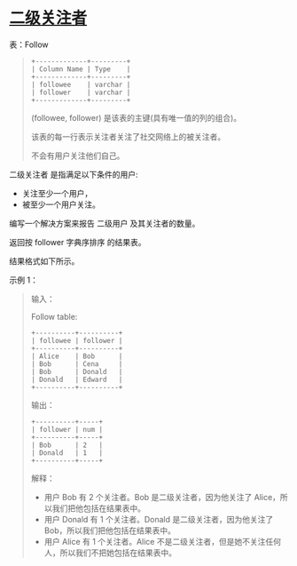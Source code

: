 #  [二级关注者](https://leetcode.cn/problems/second-degree-follower)

表：Follow
> ```
> +-------------+---------+
> | Column Name | Type    |
> +-------------+---------+
> | followee    | varchar |
> | follower    | varchar |
> +-------------+---------+
> ```
> (followee, follower) 是该表的主键(具有唯一值的列的组合)。
> 
> 该表的每一行表示关注者关注了社交网络上的被关注者。
> 
> 不会有用户关注他们自己。
 

二级关注者 是指满足以下条件的用户:

- 关注至少一个用户，
- 被至少一个用户关注。

编写一个解决方案来报告 二级用户 及其关注者的数量。

返回按 follower 字典序排序 的结果表。

结果格式如下所示。

 

示例 1：

> 输入：
> 
> Follow table:
> ```
> +----------+----------+
> | followee | follower |
> +----------+----------+
> | Alice    | Bob      |
> | Bob      | Cena     |
> | Bob      | Donald   |
> | Donald   | Edward   |
> +----------+----------+
> ```
> 输出：
> ```
> +----------+-----+
> | follower | num |
> +----------+-----+
> | Bob      | 2   |
> | Donald   | 1   |
> +----------+-----+
> ```
> 解释：
> - 用户 Bob 有 2 个关注者。Bob 是二级关注者，因为他关注了 Alice，所以我们把他包括在结果表中。
> - 用户 Donald 有 1 个关注者。Donald 是二级关注者，因为他关注了 Bob，所以我们把他包括在结果表中。
> - 用户 Alice 有 1 个关注者。Alice 不是二级关注者，但是她不关注任何人，所以我们不把她包括在结果表中。